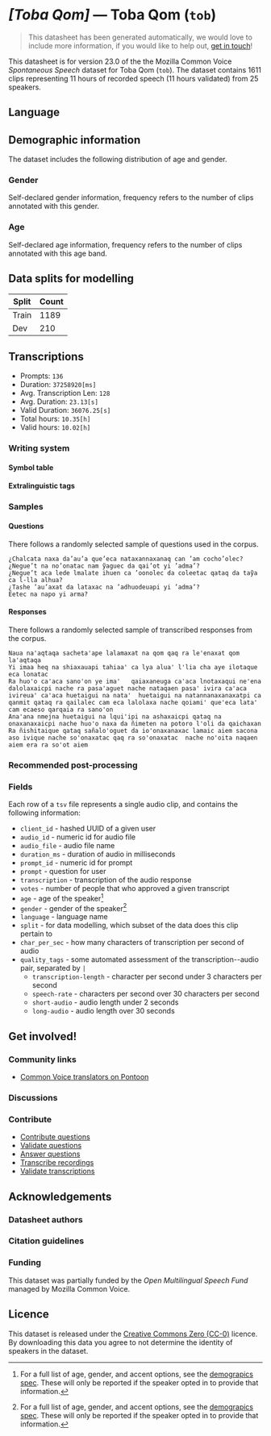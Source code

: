 # *[Toba Qom]* &mdash; Toba Qom (`tob`)
> This datasheet has been generated automatically, we would love to include more information, if you would like to help out, [get in touch](https://github.com/common-voice/common-voice/blob/main/docs/COMMUNITIES.md)!

 This datasheet is for version 23.0 of the the Mozilla Common Voice *Spontaneous Speech* dataset 
for Toba Qom (`tob`). The dataset contains 1611 clips representing 11 hours of recorded
speech (11 hours validated) from 25 speakers.

## Language
<!-- {{LANGUAGE_DESCRIPTION}} -->
<!-- Provide a brief (1-2 paragraph) description of your language -->

## Demographic information
The dataset includes the following distribution of age and gender.
<!-- You can get a lot of the information in this section from https://analyzer.cv-toolbox.web.tr/browse -->

### Gender
Self-declared gender information, frequency refers to the number of clips annotated with this gender.
<!-- {{GENDER_TABLE}} -->
<!-- @ AUTOMATICALLY GENERATED @ -->
<!-- | Gender | Frequency |
|--------|-----------|
| male, masculine | ? |
| undeclared | ? |
| female, feminine | ? | -->

### Age
Self-declared age information, frequency refers to the number of clips annotated with this age band.
<!-- {{AGE_TABLE}} -->
<!-- @ AUTOMATICALLY GENERATED @ -->
<!-- | Age band | Frequency |
|----------|-----------|
| teens | ? |
| twenties | ? |
| thirties | ? |
| fourties | ? |
| fifties | ? |
   ...if other age ranges are present in your data, add rows... -->

## Data splits for modelling
| Split | Count |
|-|-|
| Train | 1189 |
| Dev | 210 |

## Transcriptions
* Prompts: `136`
* Duration: `37258920[ms]`
* Avg. Transcription Len: `128`
* Avg. Duration: `23.13[s]`
* Valid Duration: `36076.25[s]`
* Total hours: `10.35[h]`
* Valid hours: `10.02[h]`
<!-- {{TRANSCRIPTIONS_DESCRIPTION}} -->
<!-- A description of the transcription system used -->

### Writing system
<!-- {{WRITING_SYSTEM_DESCRIPTION}} -->
<!-- @ OPTIONAL @ -->
<!-- A description of the writing system (or writing systems) used in the text corpus -->

#### Symbol table
<!-- {{ALPHABET_TABLE}} -->
<!-- @ OPTIONAL @ -->
<!-- If the writing system is alphabetic, you can include the valid alphabet here -->

#### Extralinguistic tags

### Samples

#### Questions
There follows a randomly selected sample of questions used in the corpus.

```
¿Chalcata naxa da’au’a que’eca nataxannaxanaq can ’am cocho’olec?
¿Negue’t na no’onatac nam ỹaguec da qai’ot yi ’adma’?
¿Negue’t aca lede lmalate ihuen ca ’oonolec da coleetac qataq da taỹa ca l-lla alhua?
¿Tashe ’au’axat da lataxac na ’adhuodeuapi yi ’adma’?
Eetec na napo yi arma?
```
<!-- {{QUESTIONS_SAMPLE}} -->

#### Responses
There follows a randomly selected sample of transcribed responses from the corpus.

```
Naua na'aqtaqa sacheta'ape lalamaxat na qom qaq ra le'enaxat qom la'aqtaqa 
Yi imaa heq na shiaxauapi tahiaa' ca lya alua' l'lia cha aye ilotaque eca lonatac
Ra huo'o ca'aca sano'on ye ima'   qaiaxaneuga ca'aca lnotaxaqui ne'ena dalolaxaicpi nache ra pasa'aguet nache nataqaen pasa' ivira ca'aca ivireua' ca'aca huetaigui na nata'  huetaigui na natannanaxanaxatpi ca qanmit qataq ra qailalec cam eca lalolaxa nache qoiami' que'eca lata' cam ecaeso qarqaia ra sano'on
Ana'ana nmejna huetaigui na lqui'ipi na ashaxaicpi qataq na onaxanaxaicpi nache huo'o naxa da ñimeten na potoro l'oli da qaichaxan
Ra ñishitaique qataq sañalo'oguet da io'onaxanaxac lamaic aiem sacona aso ivique nache so'onaxatac qaq ra so'onaxatac  nache no'oita naqaen aiem era ra so'ot aiem
```
<!-- {{TRANSCRIPTIONS_SAMPLE}} -->

### Recommended post-processing
<!-- {{RECOMMENDED_POSTPROCESSING_DESCRIPTION}} -->
<!-- @ OPTIONAL @ -->
<!-- What should people do before they use the data, for example Unicode normalisation or normalisation of extralinguistic tags -->

### Fields
Each row of a `tsv` file represents a single audio clip, and contains the following information:

* `client_id` - hashed UUID of a given user
* `audio_id` - numeric id for audio file
* `audio_file` - audio file name
* `duration_ms` - duration of audio in milliseconds
* `prompt_id` - numeric id for prompt
* `prompt` - question for user
* `transcription` - transcription of the audio response
* `votes` - number of people that who approved a given transcript
* `age` - age of the speaker[^1]
* `gender` - gender of the speaker[^1]
* `language` - language name
* `split` - for data modelling, which subset of the data does this clip pertain to
* `char_per_sec` - how many characters of transcription per second of audio
* `quality_tags` - some automated assessment of the transcription--audio pair, separated by `|`
   *  `transcription-length` - character per second under 3 characters per second
   * `speech-rate` - characters per second over 30 characters per second
   * `short-audio` - audio length under 2 seconds
   * `long-audio` - audio length over 30 seconds

#### 
[^1]: For a full list of age, gender, and accent options, see the
[demograpics
spec](https://github.com/common-voice/common-voice/blob/main/web/src/stores/demographics.ts). These
will only be reported if the speaker opted in to provide that
information.

## Get involved!

### Community links
* [Common Voice translators on Pontoon](https://pontoon.mozilla.org/tob/common-voice/contributors/)
<!-- {{COMMUNITY_LINKS_LIST}} -->
<!-- @ OPTIONAL @ -->
<!-- Links to community chats / fora -->

### Discussions
<!-- {{DISCUSSION_LINKS_LIST}} -->
<!-- @ OPTIONAL @ -->
<!-- Any links to discussions, for example on Discourse or other fora or blogs can be included here -->

### Contribute
* [Contribute questions](https://commonvoice.mozilla.org/spontaneous-speech/beta/question)
* [Validate questions](https://commonvoice.mozilla.org/spontaneous-speech/beta/validate)
* [Answer questions](https://commonvoice.mozilla.org/spontaneous-speech/beta/prompts)
* [Transcribe recordings](https://commonvoice.mozilla.org/spontaneous-speech/beta/transcribe)
* [Validate transcriptions](https://commonvoice.mozilla.org/spontaneous-speech/beta/check-transcript)
<!-- {{CONTRIBUTE_LINKS_LIST}} -->
<!-- Here you can include links for how to contribute to the dataset -->

## Acknowledgements

### Datasheet authors
<!-- {{DATASHEET_AUTHORS_LIST}} -->
<!-- A list in the format of: Your Name <email@email.com> -->

### Citation guidelines
<!-- {{CITATION_DESCRIPTION}} -->
<!-- @ OPTIONAL @ -->
<!-- If you published a paper and would like people to cite it, you can include the BiBTeX here -->

### Funding
This dataset was partially funded by the *Open Multilingual Speech Fund* managed by Mozilla Common Voice.
<!-- {{FUNDING_DESCRIPTION}} -->
<!-- @ OPTIONAL @ -->
<!-- If you received any funding, you can include the acknowledgement here -->

## Licence
This dataset is released under the [Creative Commons Zero (CC-0)](https://creativecommons.org/public-domain/cc0/) licence. By downloading this data
you agree to not determine the identity of speakers in the dataset.
